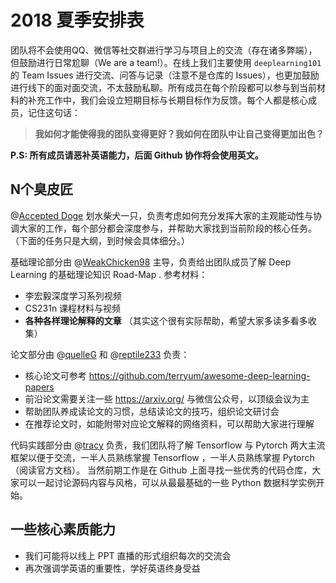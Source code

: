 # 2018 夏季安排表
团队将不会使用QQ、微信等社交群进行学习与项目上的交流（存在诸多弊端），但鼓励进行日常尬聊（We are a team!）。在线上我们主要使用 `deeplearning101` 的 Team Issues 进行交流、问答与记录（注意不是仓库的 Issues），也更加鼓励进行线下的面对面交流，不太鼓励私聊。所有成员在每个阶段都可以参与到当前材料的补充工作中，我们会设立短期目标与长期目标作为反馈。每个人都是核心成员，记住这句话：

> **我如何才能使得我的团队变得更好？我如何在团队中让自己变得更加出色？**

**P.S: 所有成员请恶补英语能力，后面 Github 协作将会使用英文。**

## N个臭皮匠

@[Accepted Doge](https://github.com/orgs/ShibaGO/people/AcceptedDoge) 划水柴犬一只，负责考虑如何充分发挥大家的主观能动性与协调大家的工作，每个部分都会深度参与，并帮助大家找到当前阶段的核心任务。（下面的任务只是大纲，到时候会具体细分。）

基础理论部分由 @[WeakChicken98](https://github.com/WeakChicken98) 主导，负责给出团队成员了解 Deep Learning 的基础理论知识 Road-Map . 参考材料：

- 李宏毅深度学习系列视频
- CS231n 课程材料与视频
- **各种各样理论解释的文章** （其实这个很有实际帮助，希望大家多读多看多收集）

论文部分由 @[quelleG](https://github.com/orgs/ShibaGO/people/quelleG) 和 @[reptile233](https://github.com/orgs/ShibaGO/people/reptile233) 负责：

- 核心论文可参考 https://github.com/terryum/awesome-deep-learning-papers
- 前沿论文需要关注一些 https://arxiv.org/ 与微信公众号，以顶级会议为主
- 帮助团队养成读论文的习惯，总结读论文的技巧，组织论文研讨会
- 在推荐论文时，如能附带对应论文解释的网络资料，可以帮助大家进行理解

代码实践部分由 @[tracy](https://github.com/orgs/ShibaGO/people/puzhicheng) 负责，我们团队将了解 Tensorflow 与 Pytorch 两大主流框架以便于交流，一半人员熟练掌握 Tensorflow ，一半人员熟练掌握 Pytorch （阅读官方文档）。  当然前期工作是在 Github 上面寻找一些优秀的代码仓库，大家可以一起讨论源码内容与风格，可以从最最基础的一些 Python 数据科学实例开始。

## 一些核心素质能力

- 我们可能将以线上 PPT 直播的形式组织每次的交流会
- 再次强调学英语的重要性，学好英语终身受益